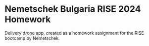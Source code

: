 # Nemetschek Bulgaria RISE 2024 Homework

Delivery drone app, created as a homework assignment for the RISE bootcamp by Nemetschek.